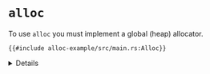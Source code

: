 # `alloc`

To use `alloc` you must implement a global (heap) allocator.

```rust,editable,compile_fail
{{#include alloc-example/src/main.rs:Alloc}}
```

<details>

* `buddy_system_allocator` is a third-party crate implementing a basic buddy system allocator. Other
  crates are available, or you can write your own or hook into your existing allocator.
* The const parameter of `LockedHeap` is the max order of the allocator; i.e. in this case it can
  allocate regions of up to 2**32 bytes.

</details>

